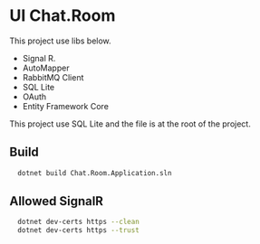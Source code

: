 
# UI Chat.Room



This project use libs below.

- Signal R.
- AutoMapper
- RabbitMQ Client
- SQL Lite
- OAuth
- Entity Framework Core

This project use SQL Lite and the file is at the root of the project.
## Build

```bash
  dotnet build Chat.Room.Application.sln
```
## Allowed SignalR 
```bash
  dotnet dev-certs https --clean
  dotnet dev-certs https --trust
```


